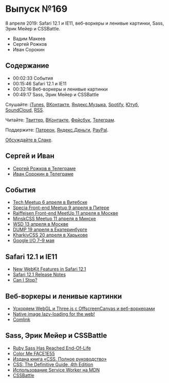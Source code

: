 # Выпуск №169

8 апреля 2019: Safari 12.1 и IE11, веб-воркеры и ленивые картинки, Sass, Эрик Мейер и CSSBattle.

- Вадим Макеев
- Сергей Рожков
- Иван Сорокин

## Содержание

- 00:02:33 События
- 00:15:46 Safari 12.1 и IE11
- 00:32:16 Веб-воркеры и ленивые картинки
- 00:49:17 Sass, Эрик Мейер и CSSBattle

Слушайте: [iTunes](https://itunes.apple.com/podcast/id1080500016), [ВКонтакте](https://vk.com/podcasts-32017543), [Яндекс.Музыка](https://music.yandex.ru/album/6245956), [Spotify](https://open.spotify.com/show/3rzAcADjpBpXt73L0epTjV), [Ютуб](https://www.youtube.com/playlist?list=PLMBnwIwFEFHcwuevhsNXkFTcadeX5R1Go), [SoundCloud](https://soundcloud.com/web-standards), [RSS](https://web-standards.ru/podcast/feed/).

Читайте: [Твиттер](https://twitter.com/webstandards_ru), [ВКонтакте](https://vk.com/webstandards_ru), [Фейсбук](https://www.facebook.com/webstandardsru), [Телеграм](https://t.me/webstandards_ru).

Поддержите: [Патреон](https://www.patreon.com/webstandards_ru), [Яндекс.Деньги](https://money.yandex.ru/to/41001119329753), [PayPal](https://www.paypal.me/pepelsbey).

[Обсуждайте в Слаке](http://slack.web-standards.ru/).

## Сергей и Иван

- [Сергей Рожков в Телеграме](https://t.me/sergey_rozhkov_by)
- [Иван Сорокин в Телеграме](https://t.me/ivan_sarokin)

## События

- [Tech Meetup 6 апреля в Витебске](https://www.facebook.com/events/2001899896773489/2012861519010660/)
- [Specia Front-end Meetup 9 апреля в Питере](https://specia-events.timepad.ru/event/933947/)
- [Raiffeisen Front-end MeetUp 11 апреля в Москве](https://raiffeisen-events.timepad.ru/event/942752/)
- [MinskCSS Meetup 11 апреля в Минске](https://minskcss.timepad.ru/event/926331/)
- [WSD 13 апреля в Москве](https://wsd.events/2019/04/13/)
- [DUMP 19 апреля в Екатеринбурге](https://dump-conf.ru/)
- [KharkivCSS 20 апреля в Харькове](http://kharkivcss.org/)
- [Google I/O 7–9 мая](https://events.google.com/io/)

## Safari 12.1 и IE11

- [New WebKit Features in Safari 12.1](https://webkit.org/blog/8718/new-webkit-features-in-safari-12-1/)
- [Safari 12.1 Release Notes](https://developer.apple.com/documentation/safari_release_notes/safari_12_1_release_notes)
- [Can I Stop?](https://canistop.net/)

## Веб-воркеры и ленивые картинки

- [Ускоряем WebGL и Three.js с OffscreenCanvas и веб-воркерами](https://habr.com/p/446682/)
- [Native image lazy-loading for the web!](https://addyosmani.com/blog/lazy-loading/)
- [Comlink](https://github.com/GoogleChromeLabs/comlink)

## Sass, Эрик Мейер и CSSBattle

- [Ruby Sass Has Reached End-Of-Life](http://sass.logdown.com/posts/7828841-ruby-sass-is-unsupported)
- [Color Me FACE1E55](https://meyerweb.com/eric/thoughts/2019/04/01/color-me-face1e55/)
- [Издана книга «CSS. Полное руководство»](http://shtonda.blogspot.com/2017/09/css-definitive-guide-4ed-meyer-weyl.html)
- [CSS: The Definitive Guide, 4th Edition](http://shop.oreilly.com/product/0636920012726.do)
- [Использование Service Worker на MDN](https://developer.mozilla.org/ru/docs/Web/API/Service_Worker_API/Using_Service_Workers)
- [CSSBattle](https://cssbattle.dev/)
